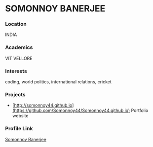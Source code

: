 # SOMONNOY BANERJEE

### Location

INDIA

### Academics

VIT VELLORE

### Interests

coding, world politics, international relations, cricket

### Projects

- [http://somonnoy44.github.io](https://github.com/Somonnoy44/Somonnoy44.github.io) Portfolio website

### Profile Link

[Somonnoy Banerjee](https://github.com/Somonnoy44)
